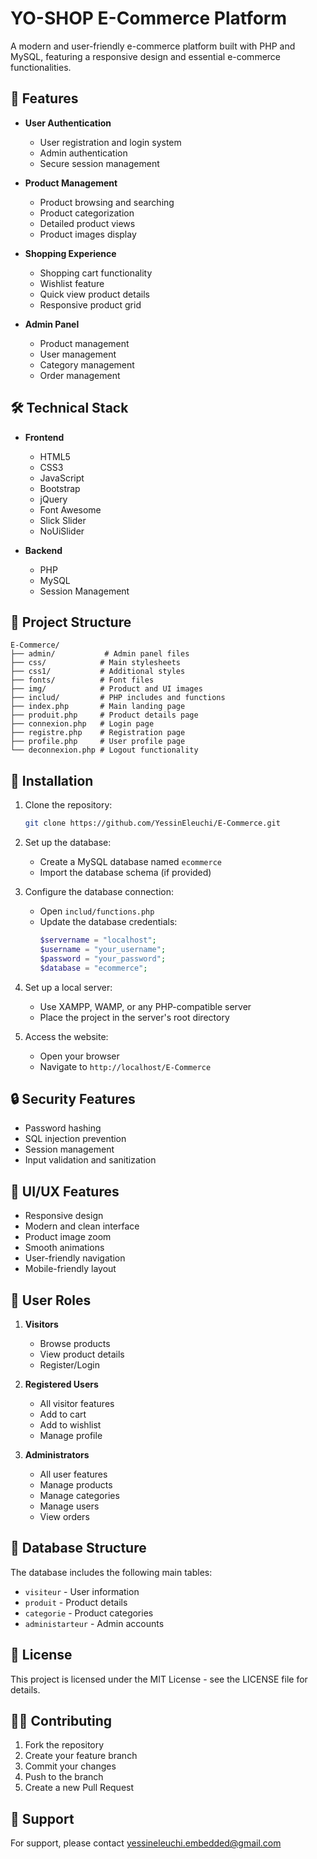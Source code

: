 # YO-SHOP E-Commerce Platform

A modern and user-friendly e-commerce platform built with PHP and MySQL, featuring a responsive design and essential e-commerce functionalities.

## 🌟 Features

- **User Authentication**
  - User registration and login system
  - Admin authentication
  - Secure session management

- **Product Management**
  - Product browsing and searching
  - Product categorization
  - Detailed product views
  - Product images display

- **Shopping Experience**
  - Shopping cart functionality
  - Wishlist feature
  - Quick view product details
  - Responsive product grid

- **Admin Panel**
  - Product management
  - User management
  - Category management
  - Order management

## 🛠️ Technical Stack

- **Frontend**
  - HTML5
  - CSS3
  - JavaScript
  - Bootstrap
  - jQuery
  - Font Awesome
  - Slick Slider
  - NoUiSlider

- **Backend**
  - PHP
  - MySQL
  - Session Management

## 📁 Project Structure

```
E-Commerce/
├── admin/           # Admin panel files
├── css/            # Main stylesheets
├── css1/           # Additional styles
├── fonts/          # Font files
├── img/            # Product and UI images
├── includ/         # PHP includes and functions
├── index.php       # Main landing page
├── produit.php     # Product details page
├── connexion.php   # Login page
├── registre.php    # Registration page
├── profile.php     # User profile page
└── deconnexion.php # Logout functionality
```

## 🚀 Installation

1. Clone the repository:
   ```bash
   git clone https://github.com/YessinEleuchi/E-Commerce.git
   ```

2. Set up the database:
   - Create a MySQL database named `ecommerce`
   - Import the database schema (if provided)

3. Configure the database connection:
   - Open `includ/functions.php`
   - Update the database credentials:
     ```php
     $servername = "localhost";
     $username = "your_username";
     $password = "your_password";
     $database = "ecommerce";
     ```

4. Set up a local server:
   - Use XAMPP, WAMP, or any PHP-compatible server
   - Place the project in the server's root directory

5. Access the website:
   - Open your browser
   - Navigate to `http://localhost/E-Commerce`

## 🔒 Security Features

- Password hashing
- SQL injection prevention
- Session management
- Input validation and sanitization

## 🎨 UI/UX Features

- Responsive design
- Modern and clean interface
- Product image zoom
- Smooth animations
- User-friendly navigation
- Mobile-friendly layout

## 👥 User Roles

1. **Visitors**
   - Browse products
   - View product details
   - Register/Login

2. **Registered Users**
   - All visitor features
   - Add to cart
   - Add to wishlist
   - Manage profile

3. **Administrators**
   - All user features
   - Manage products
   - Manage categories
   - Manage users
   - View orders

## 🔄 Database Structure

The database includes the following main tables:
- `visiteur` - User information
- `produit` - Product details
- `categorie` - Product categories
- `administarteur` - Admin accounts

## 📝 License

This project is licensed under the MIT License - see the LICENSE file for details.

## 👨‍💻 Contributing

1. Fork the repository
2. Create your feature branch
3. Commit your changes
4. Push to the branch
5. Create a new Pull Request

## 📧 Support

For support, please contact yessineleuchi.embedded@gmail.com
